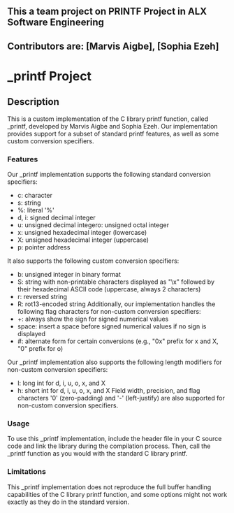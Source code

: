 ## This a team project on PRINTF Project in ALX Software Engineering
## Contributors are: [Marvis Aigbe], [Sophia Ezeh]

# _printf Project
## Description
This is a custom implementation of the C library printf function, called _printf, developed by Marvis Aigbe and Sophia Ezeh. Our implementation provides support for a subset of standard printf features, as well as some custom conversion specifiers.

### Features
Our _printf implementation supports the following standard conversion specifiers:
- c: character
- s: string
- %: literal '%'
- d, i: signed decimal integer
- u: unsigned decimal integero: unsigned octal integer
- x: unsigned hexadecimal integer (lowercase)
- X: unsigned hexadecimal integer (uppercase)
- p: pointer address

It also supports the following custom conversion specifiers:
- b: unsigned integer in binary format
- S: string with non-printable characters displayed as "\x" followed by their hexadecimal ASCII code (uppercase, always 2 characters)
- r: reversed string
- R: rot13-encoded string
Additionally, our implementation handles the following flag characters for non-custom conversion specifiers:
- +: always show the sign for signed numerical values
- space: insert a space before signed numerical values if no sign is displayed
- #: alternate form for certain conversions (e.g., "0x" prefix for x and X, "0" prefix for o)

Our _printf implementation also supports the following length modifiers for non-custom conversion specifiers:
- l: long int for d, i, u, o, x, and X
- h: short int for d, i, u, o, x, and X
Field width, precision, and flag characters '0' (zero-padding) and '-' (left-justify) are also supported for non-custom conversion specifiers.

### Usage
To use this _printf implementation, include the header file in your C source code and link the library during the compilation process. Then, call the _printf function as you would with the standard C library printf.

### Limitations
This _printf implementation does not reproduce the full buffer handling capabilities of the C library printf function, and some options might not work exactly as they do in the standard version.
